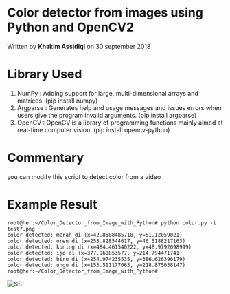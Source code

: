 # Color detector from images using Python and OpenCV2

Written by **Khakim Assidiqi** on 30 september 2018 

# Library Used
1. NumPy : Adding support for large, multi-dimensional arrays and matrices. (pip install numpy)
2. Argparse : Generates help and usage messages and issues errors when users give the program invalid arguments. (pip install argparse)
3. OpenCV : OpenCV is a library of programming functions mainly aimed at real-time computer vision. (pip install opencv-python) 

# Commentary 
you can modify this script to detect color from a video

# Example Result

```
root@her:~/Color_Detector_from_Image_with_Python# python color.py -i test7.png 
color detected: merah di (x=42.8588485718, y=51.12059021)
color detected: oren di (x=253.828544617, y=46.5188217163)
color detected: kuning di (x=484.461540222, y=48.9792098999)
color detected: ijo di (x=377.960853577, y=214.794471741)
color detected: biru di (x=254.974235535, y=386.626396179)
color detected: ungu di (x=153.511177063, y=218.875038147)
root@her:~/Color_Detector_from_Image_with_Python# 
```

![SS](https://raw.githubusercontent.com/elybin/Color_Detector_from_Image_with_Python/master/screenshot.png)
